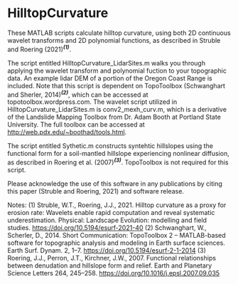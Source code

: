 # HilltopCurvature
 
These MATLAB scripts calculate hilltop curvature, using both 2D continuous wavelet transforms and 2D polynomial functions, as described in Struble and Roering (2021)<sup><b><i>(1)</i></b></sup>.

The script entitled HilltopCurvature_LidarSites.m walks you through applying the wavelet transform and polynomial fuction to your topographic data. An example lidar DEM of a portion of the Oregon Coast Range is included. Note that this script is dependent on TopoToolbox (Schwanghart and Sherler, 2014)<sup><b><i>(2)</i></b></sup>, which can be accessed at topotoolbox.wordpress.com. The wavelet script utilized in HilltopCurvature_LidarSites.m is conv2_mexh_curv.m, which is a derivative of the Landslide Mapping Toolbox from Dr. Adam Booth at Portland State University. The full toolbox can be accessed at http://web.pdx.edu/~boothad/tools.html. 

The script entitled Sythetic.m constructs syntehtic hillslopes using the functional form for a soil-mantled hillslope experiencing nonlinear diffusion, as described in Roering et al. (2007)<sup><b><i>(3)</i></b></sup>. TopoToolbox is not required for this script.

Please acknowledge the use of this software in any publications by citing this paper (Struble and Roering, 2021) and software release.




Notes:
(1) Struble, W.T., Roering, J.J., 2021. Hilltop curvature as a proxy for erosion rate: Wavelets enable rapid computation and reveal systematic underestimation. Physical: Landscape Evolution: modelling and field studies. https://doi.org/10.5194/esurf-2021-40
(2) Schwanghart, W., Scherler, D., 2014. Short Communication: TopoToolbox 2 – MATLAB-based software for topographic analysis and modeling in Earth surface sciences. Earth Surf. Dynam. 2, 1–7. https://doi.org/10.5194/esurf-2-1-2014
(3) Roering, J.J., Perron, J.T., Kirchner, J.W., 2007. Functional relationships between denudation and hillslope form and relief. Earth and Planetary Science Letters 264, 245–258. https://doi.org/10.1016/j.epsl.2007.09.035



